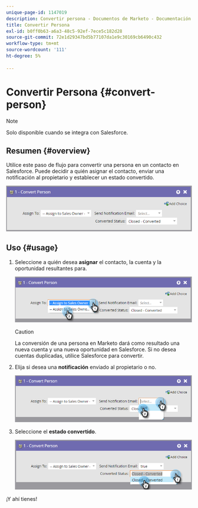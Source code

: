 ```yaml
---
unique-page-id: 1147019
description: Convertir persona - Documentos de Marketo - Documentación del producto
title: Convertir Persona
exl-id: b0ff0b63-a6a3-48c5-92ef-7ece5c182d28
source-git-commit: 72e1d29347bd5b77107da1e9c30169cb6490c432
workflow-type: tm+mt
source-wordcount: '111'
ht-degree: 5%

---
```


# Convertir Persona {#convert-person}

>[!NOTE]
>
>Solo disponible cuando se integra con Salesforce.

## Resumen {#overview}

Utilice este paso de flujo para convertir una persona en un contacto en Salesforce. Puede decidir a quién asignar el contacto, enviar una notificación al propietario y establecer un estado convertido.

![](assets/one-2.png)

## Uso {#usage}

1. Seleccione a quién desea **asignar** el contacto, la cuenta y la oportunidad resultantes para.

   ![](assets/two-2.png)

   >[!CAUTION]
   >
   >La conversión de una persona en Marketo dará como resultado una nueva cuenta y una nueva oportunidad en Salesforce. Si no desea cuentas duplicadas, utilice Salesforce para convertir.

1. Elija si desea una **notificación** enviado al propietario o no.

   ![](assets/three-2.png)

1. Seleccione el **estado convertido**.

   ![](assets/four-3.png)

¡Y ahí tienes!
